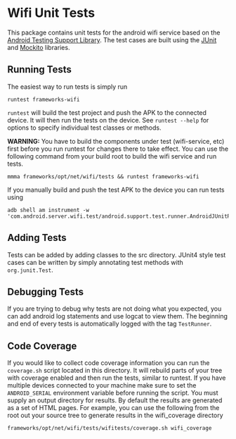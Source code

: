 # Wifi Unit Tests
This package contains unit tests for the android wifi service based on the
[Android Testing Support Library](http://developer.android.com/tools/testing-support-library/index.html).
The test cases are built using the [JUnit](http://junit.org/) and [Mockito](http://mockito.org/)
libraries.

## Running Tests
The easiest way to run tests is simply run

```
runtest frameworks-wifi
```

`runtest` will build the test project and push the APK to the connected device. It will then run the
tests on the device. See `runtest --help` for options to specify individual test classes or methods.

**WARNING:** You have to build the components under test (wifi-service, etc) first before you run
runtest for changes there to take effect. You can use the following command from your build root to
build the wifi service and run tests.

```
mmma frameworks/opt/net/wifi/tests && runtest frameworks-wifi
```


If you manually build and push the test APK to the device you can run tests using

```
adb shell am instrument -w 'com.android.server.wifi.test/android.support.test.runner.AndroidJUnitRunner'
```

## Adding Tests
Tests can be added by adding classes to the src directory. JUnit4 style test cases can
be written by simply annotating test methods with `org.junit.Test`.

## Debugging Tests
If you are trying to debug why tests are not doing what you expected, you can add android log
statements and use logcat to view them. The beginning and end of every tests is automatically logged
with the tag `TestRunner`.

## Code Coverage
If you would like to collect code coverage information you can run the `coverage.sh` script located
in this directory. It will rebuild parts of your tree with coverage enabled and then run the tests,
similar to runtest. If you have multiple devices connected to your machine make sure to set the
`ANDROID_SERIAL` environment variable before running the script. You must supply an output directory
for results. By default the results are generated as a set of HTML pages. For example, you can use
the following from the root out your source tree to generate results in the wifi_coverage directory

```
frameworks/opt/net/wifi/tests/wifitests/coverage.sh wifi_coverage
```
